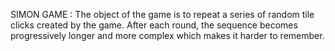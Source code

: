 SIMON GAME : 
The object of the game is to repeat a series of random tile clicks created by the game. After each round, the sequence becomes progressively longer and more complex which makes it harder to remember.
